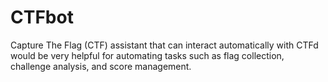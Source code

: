 # CTFbot
Capture The Flag (CTF) assistant that can interact automatically with CTFd would be very helpful for automating tasks such as flag collection, challenge analysis, and score management.
